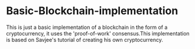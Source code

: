 # Basic-Blockchain-implementation
This is just a basic implementation of a blockchain in the form of a cryptocurrency, it uses the 'proof-of-work' consensus.This implementation is based on Savjee's tutorial of creating his own cryptocurrency. 

